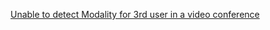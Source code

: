 [Unable to detect Modality for 3rd user in a video conference ](https://social.msdn.microsoft.com/Forums/lync/en-US/abac675d-9b08-4215-95be-71ddca569715/unable-to-detect-modality-for-3rd-user-in-a-video-conference?forum=communicatorsdk)